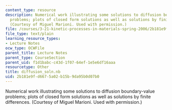 ```yaml
---
content_type: resource
description: Numerical work illustrating some solutions to diffusion boundary-value
  problems; plots of closed form solutions as well as solutions by finite differences.
  (Courtesy of Miguel Marioni. Used with permission.)
file: /courses/3-21-kinetic-processes-in-materials-spring-2006/2b181e9fd6675a02b15b9da95b0d07b0_diffusion_soln.nb
file_type: text/plain
learning_resource_types:
- Lecture Notes
ocw_type: OCWFile
parent_title: Lecture Notes
parent_type: CourseSection
parent_uid: f1d1babc-c43d-1f07-64ef-1e5e6df16aaa
resourcetype: Other
title: diffusion_soln.nb
uid: 2b181e9f-d667-5a02-b15b-9da95b0d07b0
---
```

Numerical work illustrating some solutions to diffusion boundary-value problems; plots of closed form solutions as well as solutions by finite differences. (Courtesy of Miguel Marioni. Used with permission.)

